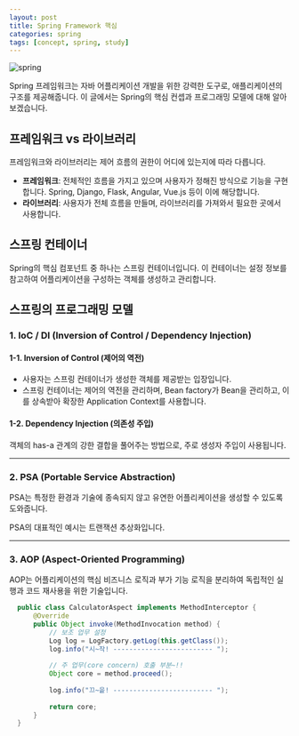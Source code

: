 ```yaml
---
layout: post
title: Spring Framework 핵심
categories: spring
tags: [concept, spring, study]
---
```

![spring](https://spring.io/img/og-spring.png)

Spring 프레임워크는 자바 어플리케이션 개발을 위한 강력한 도구로, 애플리케이션의 구조를 제공해줍니다. 이 글에서는 Spring의 핵심 컨셉과 프로그래밍 모델에 대해 알아보겠습니다.

## 프레임워크 vs 라이브러리

프레임워크와 라이브러리는 제어 흐름의 권한이 어디에 있는지에 따라 다릅니다.

- **프레임워크**: 전체적인 흐름을 가지고 있으며 사용자가 정해진 방식으로 기능을 구현합니다. Spring, Django, Flask, Angular, Vue.js 등이 이에 해당합니다.
- **라이브러리**: 사용자가 전체 흐름을 만들며, 라이브러리를 가져와서 필요한 곳에서 사용합니다.



## 스프링 컨테이너

Spring의 핵심 컴포넌트 중 하나는 스프링 컨테이너입니다. 이 컨테이너는 설정 정보를 참고하여 어플리케이션을 구성하는 객체를 생성하고 관리합니다.



## 스프링의 프로그래밍 모델

### 1. IoC / DI (Inversion of Control / Dependency Injection)

#### 1-1. Inversion of Control (제어의 역전)

- 사용자는 스프링 컨테이너가 생성한 객체를 제공받는 입장입니다.
- 스프링 컨테이너는 제어의 역전을 관리하며, Bean factory가 Bean을 관리하고, 이를 상속받아 확장한 Application Context를 사용합니다.

#### 1-2. Dependency Injection (의존성 주입)

객체의 has-a 관계의 강한 결합을 풀어주는 방법으로, 주로 생성자 주입이 사용됩니다.

---

### 2. PSA (Portable Service Abstraction)

PSA는 특정한 환경과 기술에 종속되지 않고 유연한 어플리케이션을 생성할 수 있도록 도와줍니다.

PSA의 대표적인 예시는 트랜잭션 추상화입니다.

---

### 3. AOP (Aspect-Oriented Programming)

AOP는 어플리케이션의 핵심 비즈니스 로직과 부가 기능 로직을 분리하여 독립적인 실행과 코드 재사용을 위한 기술입니다.

```java
  public class CalculatorAspect implements MethodInterceptor {
      @Override
      public Object invoke(MethodInvocation method) {
          // 보조 업무 설정
          Log log = LogFactory.getLog(this.getClass());
          log.info("시~작! ------------------------- ");
          
          // 주 업무(core concern) 호출 부분~!!
          Object core = method.proceed();
  
          log.info("끄~읕! ------------------------- ");
  
          return core;    
      }
  }
```
